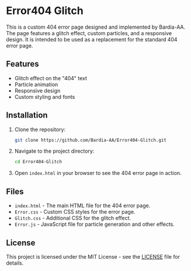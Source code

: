 # Error404 Glitch

This is a custom 404 error page designed and implemented by Bardia-AA. The page features a glitch effect, custom particles, and a responsive design. It is intended to be used as a replacement for the standard 404 error page.

## Features

- Glitch effect on the "404" text
- Particle animation
- Responsive design
- Custom styling and fonts

## Installation

1. Clone the repository:
   ```sh
   git clone https://github.com/Bardia-AA/Error404-Glitch.git
   ```

2. Navigate to the project directory:
   ```sh
   cd Error404-Glitch
   ```

3. Open `index.html` in your browser to see the 404 error page in action.

## Files

- `index.html` - The main HTML file for the 404 error page.
- `Error.css` - Custom CSS styles for the error page.
- `Glitch.css` - Additional CSS for the glitch effect.
- `Error.js` - JavaScript file for particle generation and other effects.

## License

This project is licensed under the MIT License - see the [LICENSE](LICENSE) file for details.
